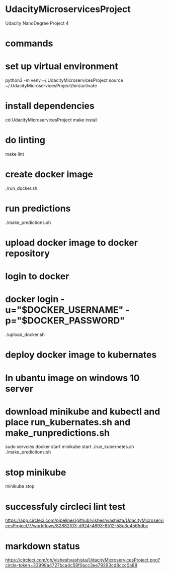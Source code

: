 # UdacityMicroservicesProject
Udacity NanoDegree Project 4

# commands
# set up virtual environment
python3 -m venv ~/.UdacityMicroservicesProject
source ~/.UdacityMicroservicesProject/bin/activate

# install dependencies
cd UdacityMicroservicesProject
make install

# do linting
make lint

# create docker image 
./run_docker.sh 

# run predictions
./make_predictions.sh

# upload docker image to docker repository
# login to docker
# docker login -u="$DOCKER_USERNAME" -p="$DOCKER_PASSWORD"
./upload_docker.sh

# deploy docker image  to kubernates
# In ubantu image on windows 10 server
# download minikube and kubectl and place run_kubernates.sh and make_runpredictions.sh
sudo servcies docker start 
minikube start
./run_kubernetes.sh
./make_predictions.sh

# stop minikube
minikube stop

# successfuly circleci lint test
https://app.circleci.com/pipelines/github/visheshvashista/UdacityMicroservicesProject/7/workflows/82882f03-d924-4893-8512-58c3c4565dbc

# markdown status 
https://circleci.com/gh/visheshvashista/UdacityMicroservicesProject.png?circle-token=33998a4727bca4c58f0acc3ee79293cd8ccc0a88
